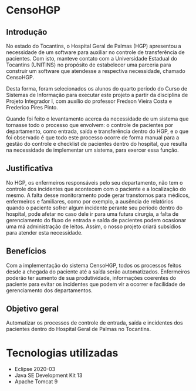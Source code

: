 # CensoHGP
## Introdução
  No estado do Tocantins, o Hospital Geral de Palmas (HGP) apresentou a necessidade
de um software para auxiliar no controle de transferência de pacientes. Com isto, manteve
contato com a Universidade Estadual do Tocantins (UNITINS) no propósito de estabelecer
uma parceria para construir um software que atendesse a respectiva necessidade, chamado
CensoHGP.

  Desta forma, foram selecionados os alunos do quarto período do Curso de Sistemas
de Informação para executar este projeto a partir da disciplina de Projeto Integrador I, com
auxílio do professor Fredson Vieira Costa e Frederico Pires Pinto.

Quando foi feito o levantamento acerca da necessidade de um sistema que tornasse
todo o processo que envolvem: o controle de pacientes por departamento, como entrada,
saída e transferência dentro do HGP, e o que foi observado é que todo este processo ocorre
de forma manual para a gestão do controle e checklist de pacientes dentro do hospital, que
resulta na necessidade de implementar um sistema, para exercer essa função.

## Justificativa
No HGP, os enfermeiros responsáveis pelo seu departamento, não tem o controle
dos incidentes que acontecem com o paciente e a localização do mesmo. A falta desse
monitoramento pode gerar transtornos para médicos, enfermeiros e familiares, como por
exemplo, a ausência de relatórios quando o paciente sofrer algum incidente perante seu
período dentro do hospital, pode afetar no caso dele ir para uma futura cirurgia, a falta de
gerenciamento do fluxo de entrada e saída de pacientes podem ocasionar uma má
administração de leitos. Assim, o nosso projeto criará subsídios para atender esta
necessidade.

## Benefícios
Com a implementação do sistema CensoHGP, todos os processos feitos desde a
chegada do paciente até a saída serão automatizados. Enfermeiros poderão ter aumento de
sua produtividade, informações coerentes do paciente para evitar os incidentes que podem
vir a ocorrer e facilidade de gerenciamento dos departamentos.

## Objetivo geral
Automatizar os processos de controle de entrada, saída e incidentes dos pacientes
dentro do Hospital Geral de Palmas no Tocantins.

# Tecnologias utilizadas
* Eclipse 2020-03
* Java SE Development Kit 13
* Apache Tomcat 9
